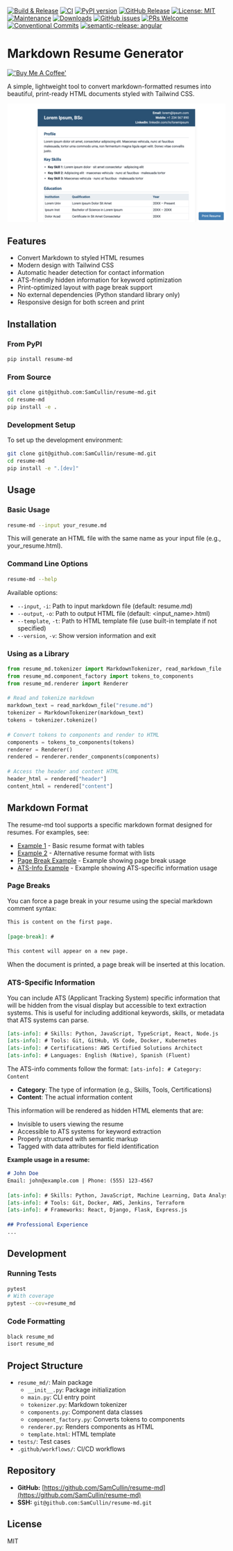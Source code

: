 [![Build & Release](https://github.com/SamCullin/resume-md/actions/workflows/publish.yml/badge.svg)](https://github.com/SamCullin/resume-md/actions/workflows/publish.yml)
[![CI](https://github.com/SamCullin/resume-md/actions/workflows/ci.yml/badge.svg)](https://github.com/SamCullin/resume-md/actions/workflows/ci.yml)
[![PyPI version](https://badge.fury.io/py/resume-md.svg)](https://badge.fury.io/py/resume-md)
[![GitHub Release](https://img.shields.io/github/v/release/SamCullin/resume-md)](https://github.com/SamCullin/resume-md/releases)
[![License: MIT](https://img.shields.io/badge/License-MIT-yellow.svg)](https://opensource.org/licenses/MIT)
[![Maintenance](https://img.shields.io/badge/Maintained%3F-yes-green.svg)](https://github.com/SamCullin/resume-md/graphs/commit-activity)
[![Downloads](https://img.shields.io/pypi/dm/resume-md.svg)](https://pypi.org/project/resume-md/)
[![GitHub issues](https://img.shields.io/github/issues/SamCullin/resume-md.svg)](https://github.com/SamCullin/resume-md/issues)
[![PRs Welcome](https://img.shields.io/badge/PRs-welcome-brightgreen.svg?style=flat)](https://makeapullrequest.com)
[![Conventional Commits](https://img.shields.io/badge/Conventional%20Commits-1.0.0-%23FE5196?logo=conventionalcommits&logoColor=white)](https://conventionalcommits.org)
[![semantic-release: angular](https://img.shields.io/badge/semantic--release-angular-e10079?logo=semantic-release)](https://github.com/semantic-release/semantic-release)

# Markdown Resume Generator

[!['Buy Me A Coffee'](https://www.buymeacoffee.com/assets/img/custom_images/orange_img.png)](https://www.buymeacoffee.com/samcullin)

A simple, lightweight tool to convert markdown-formatted resumes into beautiful, print-ready HTML documents styled with Tailwind CSS.

![Resume-MD Example](https://raw.githubusercontent.com/SamCullin/resume-md/main/example/image.png)


## Features

- Convert Markdown to styled HTML resumes
- Modern design with Tailwind CSS
- Automatic header detection for contact information
- ATS-friendly hidden information for keyword optimization
- Print-optimized layout with page break support
- No external dependencies (Python standard library only)
- Responsive design for both screen and print

## Installation

### From PyPI

```bash
pip install resume-md
```

### From Source

```bash
git clone git@github.com:SamCullin/resume-md.git
cd resume-md
pip install -e .
```

### Development Setup

To set up the development environment:

```bash
git clone git@github.com:SamCullin/resume-md.git
cd resume-md
pip install -e ".[dev]"
```

## Usage

### Basic Usage

```bash
resume-md --input your_resume.md
```

This will generate an HTML file with the same name as your input file (e.g., your_resume.html).

### Command Line Options

```bash
resume-md --help
```

Available options:

- `--input`, `-i`: Path to input markdown file (default: resume.md)
- `--output`, `-o`: Path to output HTML file (default: <input_name>.html)
- `--template`, `-t`: Path to HTML template file (use built-in template if not specified)
- `--version`, `-v`: Show version information and exit

### Using as a Library

```python
from resume_md.tokenizer import MarkdownTokenizer, read_markdown_file
from resume_md.component_factory import tokens_to_components
from resume_md.renderer import Renderer

# Read and tokenize markdown
markdown_text = read_markdown_file("resume.md")
tokenizer = MarkdownTokenizer(markdown_text)
tokens = tokenizer.tokenize()

# Convert tokens to components and render to HTML
components = tokens_to_components(tokens)
renderer = Renderer()
rendered = renderer.render_components(components)

# Access the header and content HTML
header_html = rendered["header"]
content_html = rendered["content"]
```

## Markdown Format

The resume-md tool supports a specific markdown format designed for resumes. For examples, see:

- [Example 1](example/example1.md) - Basic resume format with tables
- [Example 2](example/example2.md) - Alternative resume format with lists
- [Page Break Example](example/page_break_test.md) - Example showing page break usage
- [ATS-Info Example](example/ats_info_test.md) - Example showing ATS-specific information usage

### Page Breaks

You can force a page break in your resume using the special markdown comment syntax:

```markdown
This is content on the first page.

[page-break]: # 

This content will appear on a new page.
```

When the document is printed, a page break will be inserted at this location.

### ATS-Specific Information

You can include ATS (Applicant Tracking System) specific information that will be hidden from the visual display but accessible to text extraction systems. This is useful for including additional keywords, skills, or metadata that ATS systems can parse.

```markdown
[ats-info]: # Skills: Python, JavaScript, TypeScript, React, Node.js
[ats-info]: # Tools: Git, GitHub, VS Code, Docker, Kubernetes
[ats-info]: # Certifications: AWS Certified Solutions Architect
[ats-info]: # Languages: English (Native), Spanish (Fluent)
```

The ATS-info comments follow the format: `[ats-info]: # Category: Content`

- **Category**: The type of information (e.g., Skills, Tools, Certifications)
- **Content**: The actual information content

This information will be rendered as hidden HTML elements that are:
- Invisible to users viewing the resume
- Accessible to ATS systems for keyword extraction
- Properly structured with semantic markup
- Tagged with data attributes for field identification

**Example usage in a resume:**

```markdown
# John Doe
Email: john@example.com | Phone: (555) 123-4567

[ats-info]: # Skills: Python, JavaScript, Machine Learning, Data Analysis
[ats-info]: # Tools: Git, Docker, AWS, Jenkins, Terraform
[ats-info]: # Frameworks: React, Django, Flask, Express.js

## Professional Experience
...
```

## Development

### Running Tests

```bash
pytest
# With coverage
pytest --cov=resume_md
```

### Code Formatting

```bash
black resume_md
isort resume_md
```

## Project Structure

- `resume_md/`: Main package
  - `__init__.py`: Package initialization
  - `main.py`: CLI entry point
  - `tokenizer.py`: Markdown tokenizer
  - `components.py`: Component data classes
  - `component_factory.py`: Converts tokens to components
  - `renderer.py`: Renders components as HTML
  - `template.html`: HTML template
- `tests/`: Test cases
- `.github/workflows/`: CI/CD workflows

## Repository

- **GitHub:** [https://github.com/SamCullin/resume-md](https://github.com/SamCullin/resume-md)
- **SSH:** `git@github.com:SamCullin/resume-md.git`

## License

MIT 